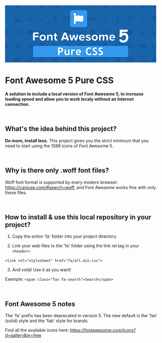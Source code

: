 ![Image description](readme_header.jpg)


# Font Awesome 5 Pure CSS
**A solution to include a local version of Font Awesome 5, to increase loading speed and allow you to work localy without an Internet connection.**

&nbsp;
&nbsp;
&nbsp;

## What's the idea behind this project?
**Do more, install less.** This project gives you the strict minimum that you need to start using the 1588 icons of Font Awesome 5.

&nbsp;
&nbsp;
&nbsp;

## Why is there only .woff font files?
Woff font format is supported by every modern browser: https://caniuse.com/#search=woff, and Font Awesome works fine with only these files.

&nbsp;
&nbsp;
&nbsp;

## How to install & use this local repository in your project?

1) Copy the entire 'fa' folder into your project directory


2) Link your web files to the 'fa' folder using the link rel tag in your ```<header>```:

  ```<link rel="stylesheet" href="fa/all.min.css">```
  

3) And voilà! Use it as you want!

Exemple: ```<span class="fas fa-search">Search</span>```

&nbsp;
&nbsp;
&nbsp;

## Font Awesome 5 notes
The 'fa' prefix has been deprecated in version 5. The new default is the 'fas' (solid) style and the 'fab' style for brands.

Find all the available icons here: https://fontawesome.com/icons?d=gallery&m=free
